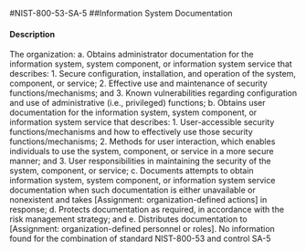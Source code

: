 #NIST-800-53-SA-5
##Information System Documentation
#### Description
The organization:
  a.  Obtains administrator documentation for the information system, system component, or information system service that describes:
    1.  Secure configuration, installation, and operation of the system, component, or service;
    2.  Effective use and maintenance of security functions/mechanisms; and
    3.  Known vulnerabilities regarding configuration and use of administrative (i.e., privileged) functions;
  b.  Obtains user documentation for the information system, system component, or information system service that describes:
    1.  User-accessible security functions/mechanisms and how to effectively use those security functions/mechanisms;
    2.  Methods for user interaction, which enables individuals to use the system, component, or service in a more secure manner; and
    3.  User responsibilities in maintaining the security of the system, component, or service;
  c.  Documents attempts to obtain information system, system component, or information system service documentation when such documentation is either unavailable or nonexistent and takes [Assignment: organization-defined actions] in response;
  d.  Protects documentation as required, in accordance with the risk management strategy; and
  e.  Distributes documentation to [Assignment: organization-defined personnel or roles].
No information found for the combination of standard NIST-800-53 and control SA-5
